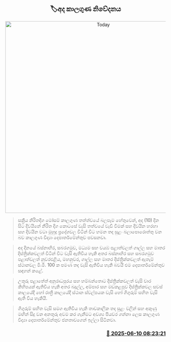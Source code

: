 <p align='center'><b><h2 align='center' title='Today's weather forecast'>🏷අද කාලගුණ නිවේදනය</h2></b></p>
<p align='center'><img src='https://helakuru.sgp1.cdn.digitaloceanspaces.com/esana/images/lib/weather-thumb-new-1[1].jpg' width='600' alt='Today's weather forecast'></p>

> සක්‍රීය නිරිතදිග මෝසම් කාලගුණ තත්ත්වයේ බලපෑම හේතුවෙන්, අද (10) දින සිට දිවයිනේ නිරිත දිග කොටසේ වැසි තත්වයේ වැඩි වීමක් සහ දිවයින හරහා සහ දිවයින වටා මුහුදු ප්‍රදේශවල විටින් විට හමන තද සුළං බලාපොරොත්තු වන බව කාලගුණ විද්‍යා දෙපාර්තමේන්තුව පවසනවා.

> අද දිනයේ බස්නාහිර, සබරගමුව, මධ්‍යම සහ වයඹ පළාත්වලත් ගාල්ල සහ මාතර දිස්ත්‍රික්කවලත් විටින් විට වැසි ඇතිවිය හැකි අතර බස්නාහිර සහ සබරගමුව පළාත්වලත් නුවරඑළිය, මහනුවර, ගාල්ල සහ මාතර දිස්ත්‍රික්කවලත් ඇතැම් ස්ථානවල මි.මී. 100 ක පමණ තද වැසි ඇතිවිය හැකි බවයි එම දෙපාර්තමේන්තුව සඳහන් කළේ.

> උතුරු පළාතේත් අනුරාධපුරය සහ හම්බන්තොට දිස්ත්‍රික්කවලත් වැසි වාර කිහිපයක් ඇතිවිය හැකි අතර බදුල්ල, අම්පාර සහ මඩකළපුව දිස්ත්‍රික්කවල සවස් කාලයේදී හෝ රාත්‍රී කාලයේදී ස්ථාන ස්වල්පයක වැසි හෝ ගිගුරුම් සහිත වැසි ඇති විය හැකියි.

> ගිගුරුම් සහිත වැසි සමග ඇතිවිය හැකි තාවකාලික තද සුළං වලින් සහ අකුණු මඟින් සිදු වන අනතුරු අවම කර ගැනීමට අවශ්‍ය පියවර ගන්නා ලෙස කාලගුණ විද්‍යා දෙපාර්තමේන්තුව ජනතාවගෙන් ඉල්ලා සිටිනවා.



<h3 align='right'><a href='https://www.helakuru.lk/esana/p/110856/'>📅 2025-06-10 08:23:21</a></h3>
